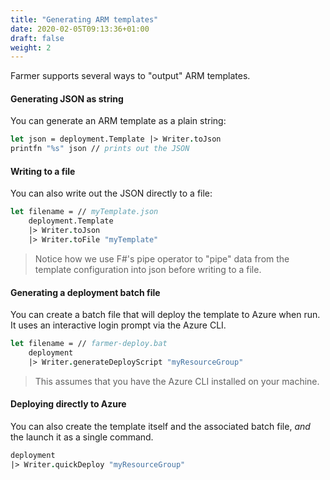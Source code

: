 ```yaml
---
title: "Generating ARM templates"
date: 2020-02-05T09:13:36+01:00
draft: false
weight: 2
---
```


Farmer supports several ways to "output" ARM templates.

#### Generating JSON as string
You can generate an ARM template as a plain string:

```fsharp
let json = deployment.Template |> Writer.toJson
printfn "%s" json // prints out the JSON
```

#### Writing to a file
You can also write out the JSON directly to a file:

```fsharp
let filename = // myTemplate.json
    deployment.Template
    |> Writer.toJson
    |> Writer.toFile "myTemplate"
```

> Notice how we use F#'s pipe operator to "pipe" data from the template configuration into json before writing to a file.

#### Generating a deployment batch file
You can create a batch file that will deploy the template to Azure when run. It uses an interactive
login prompt via the Azure CLI.

```fsharp
let filename = // farmer-deploy.bat
    deployment
    |> Writer.generateDeployScript "myResourceGroup"
```

> This assumes that you have the Azure CLI installed on your machine.

#### Deploying directly to Azure
You can also create the template itself and the associated batch file, *and* the launch it as a single command.

```fsharp
deployment
|> Writer.quickDeploy "myResourceGroup"
```
